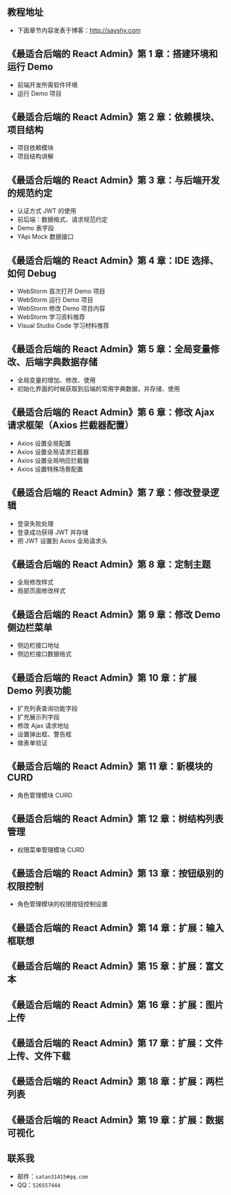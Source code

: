 
## 教程地址

- 下面章节内容发表于博客：<http://sayshy.com>

## 《最适合后端的 React Admin》第 1 章：搭建环境和运行 Demo

- 前端开发所需软件环境
- 运行 Demo 项目

## 《最适合后端的 React Admin》第 2 章：依赖模块、项目结构

- 项目依赖模块
- 项目结构讲解

## 《最适合后端的 React Admin》第 3 章：与后端开发的规范约定 

- 认证方式 JWT 的使用
- 前后端：数据格式、请求规范约定
- Demo 表字段
- YApi Mock 数据接口


##  《最适合后端的 React Admin》第 4 章：IDE 选择、如何 Debug

- WebStorm 首次打开 Demo 项目
- WebStorm 运行 Demo 项目
- WebStorm 修改 Demo 项目内容
- WebStorm 学习资料推荐
- Visual Studio Code 学习材料推荐

## 《最适合后端的 React Admin》第 5 章：全局变量修改、后端字典数据存储

- 全局变量的增加、修改、使用
- 初始化界面的时候获取到后端的常用字典数据，并存储、使用

## 《最适合后端的 React Admin》第 6 章：修改 Ajax 请求框架（Axios 拦截器配置）

- Axios 设置全局配置
- Axios 设置全局请求拦截器
- Axios 设置全局响应拦截器
- Axios 设置特殊场景配置


## 《最适合后端的 React Admin》第 7 章：修改登录逻辑

- 登录失败处理
- 登录成功获得 JWT 并存储
- 把 JWT 设置到 Axios 全局请求头

## 《最适合后端的 React Admin》第 8 章：定制主题

- 全局修改样式
- 局部页面修改样式

## 《最适合后端的 React Admin》第 9 章：修改 Demo 侧边栏菜单

- 侧边栏接口地址
- 侧边栏接口数据格式

## 《最适合后端的 React Admin》第 10 章：扩展 Demo 列表功能

- 扩充列表查询功能字段
- 扩充展示列字段
- 修改 Ajax 请求地址
- 设置弹出框、警告框 
- 做表单验证

## 《最适合后端的 React Admin》第 11 章：新模块的 CURD

- 角色管理模块  CURD

## 《最适合后端的 React Admin》第 12 章：树结构列表管理

- 权限菜单管理模块 CURD

## 《最适合后端的 React Admin》第 13 章：按钮级别的权限控制

- 角色管理模块的权限按钮控制设置

## 《最适合后端的 React Admin》第 14 章：扩展：输入框联想
## 《最适合后端的 React Admin》第 15 章：扩展：富文本
## 《最适合后端的 React Admin》第 16 章：扩展：图片上传
## 《最适合后端的 React Admin》第 17 章：扩展：文件上传、文件下载
## 《最适合后端的 React Admin》第 18 章：扩展：两栏列表
## 《最适合后端的 React Admin》第 19 章：扩展：数据可视化



## 联系我

- 邮件：`satan31415#qq.com`
- QQ：`526557444`
